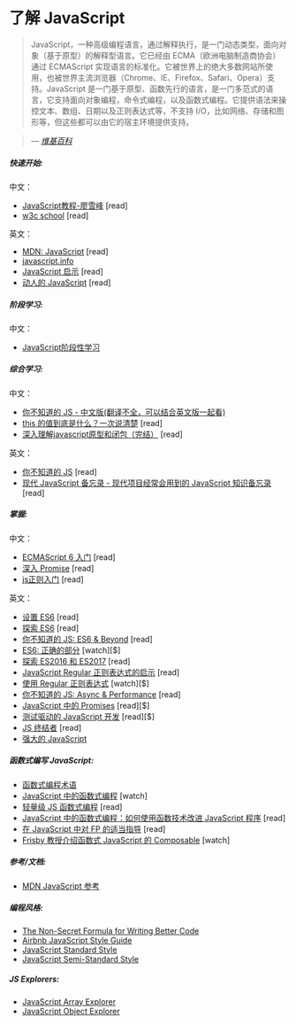 # 了解 JavaScript

> JavaScript，一种高级编程语言，通过解释执行，是一门动态类型，面向对象（基于原型）的解释型语言。它已经由 ECMA（欧洲电脑制造商协会）通过 ECMAScript 实现语言的标准化。它被世界上的绝大多数网站所使用，也被世界主流浏览器（Chrome、IE、Firefox、Safari、Opera）支持。JavaScript 是一门基于原型、函数先行的语言，是一门多范式的语言，它支持面向对象编程，命令式编程，以及函数式编程。它提供语法来操控文本、数组、日期以及正则表达式等，不支持 I/O，比如网络、存储和图形等，但这些都可以由它的宿主环境提供支持。

><cite>&#8212; [维基百科](https://en.wikipedia.org/wiki/JavaScript)</cite>

##### 快速开始:

中文：
* [JavaScript教程-廖雪峰](https://www.liaoxuefeng.com/wiki/001434446689867b27157e896e74d51a89c25cc8b43bdb3000) [read]
* [w3c school](http://www.w3school.com.cn/) [read]

英文：
* [MDN: JavaScript](https://developer.mozilla.org/en-US/docs/Learn/JavaScript) [read]
* [javascript.info](http://javascript.info/)
* [JavaScript 启示](http://www.javascriptenlightenment.com/) [read]
* [动人的 JavaScript](http://eloquentjavascript.net/) [read]

##### 阶段学习:

中文：
* [JavaScript阶段性学习](../translation/brief-javascript-roadmap/brief-javascript-roadmap.md)

##### 综合学习:

中文：
* [你不知道的 JS - 中文版(翻译不全，可以结合英文版一起看)](https://github.com/kangbin/You-Dont-Know-JS)
* [this 的值到底是什么？一次说清楚](https://zhuanlan.zhihu.com/p/23804247) [read]
* [深入理解javascript原型和闭包（完结）](https://www.cnblogs.com/wangfupeng1988/p/3977924.html) [read]

英文：
* [你不知道的 JS](https://github.com/getify/You-Dont-Know-JS/) [read]
* [现代 JavaScript 备忘录 - 现代项目经常会用到的 JavaScript 知识备忘录](https://github.com/mbeaudru/modern-js-cheatsheet) [read]

##### 掌握:

中文：
* [ECMAScript 6 入门](http://es6.ruanyifeng.com/) [read]
* [深入 Promise](https://zhuanlan.zhihu.com/p/25178630) [read]
* [js正则入门](https://segmentfault.com/a/1190000009324194) [read]

英文：
* [设置 ES6](https://leanpub.com/setting-up-es6) [read]
* [探索 ES6](http://exploringjs.com/es6.html) [read]
* [你不知道的 JS: ES6 & Beyond](https://github.com/getify/You-Dont-Know-JS/blob/master/es6%20&%20beyond/README.md#you-dont-know-js-es6--beyond) [read]
* [ES6: 正确的部分](https://frontendmasters.com/courses/es6-right-parts/) [watch][$]
* [探索 ES2016 和 ES2017](http://exploringjs.com/es2016-es2017.html) [read]
* [JavaScript Regular 正则表达式的启示](http://codylindley.com/techpro/2013_05_14__javascript-regular-expression-/) [read]
* [使用 Regular 正则表达式](http://www.lynda.com/Regular-Expressions-tutorials/Using-Regular-Expressions/85870-2.html) [watch][$]
* [你不知道的 JS: Async & Performance](https://github.com/getify/You-Dont-Know-JS/blob/master/async%20&%20performance/README.md#you-dont-know-js-async--performance) [read]
* [JavaScript 中的 Promises](http://www.amazon.com/JavaScript-Promises-Daniel-Parker/dp/1449373216/ref=pd_sim_sbs_14_5) [read][$]
* [测试驱动的 JavaScript 开发](http://www.amazon.com/dp/0321683919/) [read][$]
* [JS 终结者](https://mythbusters.js.org/index.html) [read]
* [强大的 JavaScript](https://molily.de/robust-javascript/)

##### 函数式编写 JavaScript:

* [函数式编程术语](https://github.com/hemanth/functional-programming-jargon#functional-programming-jargon)
* [JavaScript 中的函数式编程](https://www.youtube.com/watch?v=BMUiFMZr7vk&list=PL0zVEGEvSaeEd9hlmCXrk5yUyqUag-n84) [watch]
* [轻量级 JS 函数式编程](https://github.com/getify/Functional-Light-JS) [read]
* [JavaScript 中的函数式编程：如何使用函数技术改进 JavaScript 程序](https://www.amazon.com/Functional-Programming-JavaScript-functional-techniques/dp/1617292826/ref=sr_1_1?&_encoding=UTF8&tag=fronenddevejo-20&linkCode=ur2&linkId=dcc6b0cb7de57fa841f1b178d2d54b9d&camp=1789&creative=9325) [read]
* [在 JavaScript 中对 FP 的适当指导](https://drboolean.gitbooks.io/mostly-adequate-guide/content/) [read]
* [Frisby 教授介绍函数式 JavaScript 的 Composable](https://egghead.io/courses/professor-frisby-introduces-composable-functional-javascript) [watch]

##### 参考/文档:

* [MDN JavaScript 参考](https://developer.mozilla.org/en-US/docs/Web/JavaScript/Reference)

##### 编程风格:

* [The Non-Secret Formula for Writing Better Code](https://hackernoon.com/the-non-secret-formula-for-writing-better-code-e41d1ff38682)
* [Airbnb JavaScript Style Guide](http://airbnb.io/javascript/)
* [JavaScript Standard Style](http://standardjs.com/rules.html)
* [JavaScript Semi-Standard Style](https://github.com/Flet/semistandard)

##### JS Explorers:

* [JavaScript Array Explorer](https://sdras.github.io/array-explorer/)
* [JavaScript Object Explorer](https://sdras.github.io/object-explorer/)
